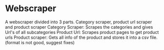 # Webscraper
A webscraper divided into 3 parts. Category scraper, product url scraper and product scraper
Category Scraper: Scrapes the categories and gives Url's of all subcategories
Product Url: Scrapes product pages to get product urls
Product scraper: Gets all info of the product and stores it into a csv file. (format is not good, suggest fixes)
